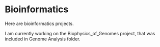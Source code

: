 # Bioinformatics

Here are bioinformatics projects.

I am currently working on the Biophysics_of_Genomes project, that was included in Genome Analysis folder.
